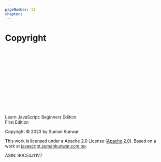 ```yaml
---
pageNumber: II
chapter: 
---
```


# Copyright

<br/>
<br/>
<br/>
<br/>
<br/>
<br/>
<br/>
<br/>
<br/>
<br/>
<br/>
<br/>


Learn JavaScript: Beginners Edition  
First Edition

Copyright © 2023 by Suman Kunwar




This work is licensed under a Apache 2.0 License  ([<abbr title="Apache">Apache</abbr> 2.0](http://www.apache.org/licenses/LICENSE-2.0)).
Based on a work at [javascript.sumankunwar.com.np](https://javascript.sumankunwar.com.np/).

ASIN: B0C53J11V7


